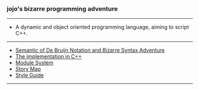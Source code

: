 ### jojo's bizarre programming adventure

------

- A dynamic and object oriented programming language, aiming to script C++.

------

- [Semantic of De Bruijn Notation and Bizarre Syntax Adventure][paper]
- [The implementation in C++][jojo]
- [Module System][module-system]
- [Story Map][story-map]
- [Style Guide][style-guide]

------

[paper]: https://xieyuheng.github.io/jojo
[jojo]: https://xieyuheng.github.io/jojo/jojo
[module-system]: https://xieyuheng.github.io/jojo/module-system
[story-map]: https://xieyuheng.github.io/jojo/story-map
[style-guide]: https://xieyuheng.github.io/jojo/style-guide
